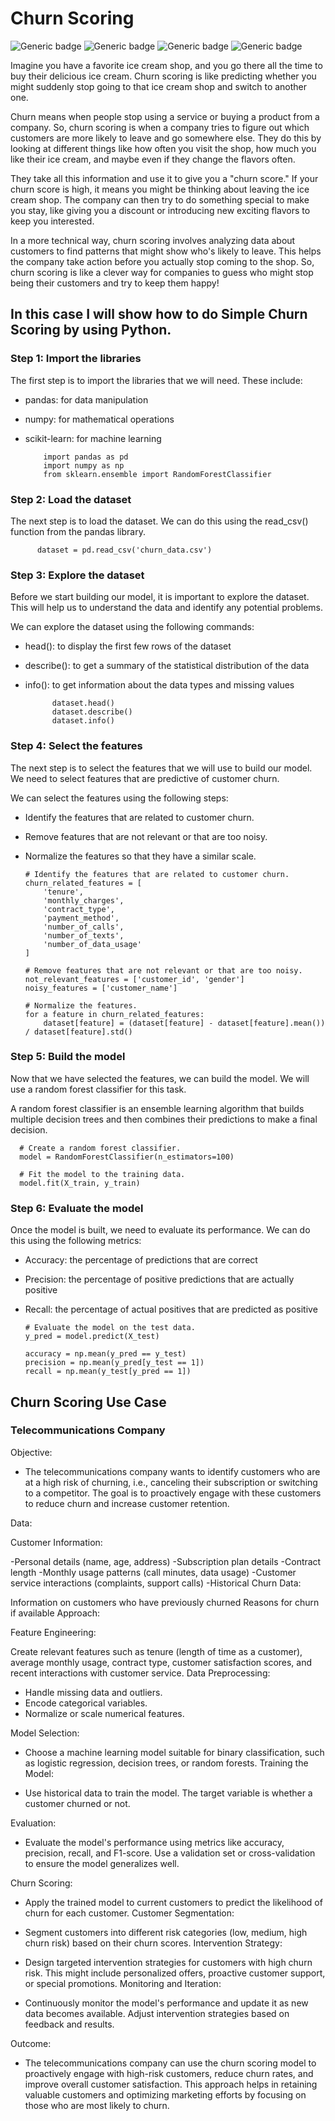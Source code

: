 # Churn Scoring
![Generic badge](https://img.shields.io/badge/Concept-red) ![Generic badge](https://img.shields.io/badge/Presentation-gold) ![Generic badge](https://img.shields.io/badge/Python-yellow) ![Generic badge](https://img.shields.io/badge/XGBoost-red)


Imagine you have a favorite ice cream shop, and you go there all the time to buy their delicious ice cream. Churn scoring is like predicting whether you might suddenly stop going to that ice cream shop and switch to another one.

Churn means when people stop using a service or buying a product from a company. So, churn scoring is when a company tries to figure out which customers are more likely to leave and go somewhere else. They do this by looking at different things like how often you visit the shop, how much you like their ice cream, and maybe even if they change the flavors often.

They take all this information and use it to give you a "churn score." If your churn score is high, it means you might be thinking about leaving the ice cream shop. The company can then try to do something special to make you stay, like giving you a discount or introducing new exciting flavors to keep you interested.

In a more technical way, churn scoring involves analyzing data about customers to find patterns that might show who's likely to leave. This helps the company take action before you actually stop coming to the shop. So, churn scoring is like a clever way for companies to guess who might stop being their customers and try to keep them happy!

## In this case I will show how to do Simple Churn Scoring by using Python.

### Step 1: Import the libraries

The first step is to import the libraries that we will need. These include:

- pandas: for data manipulation
- numpy: for mathematical operations
- scikit-learn: for machine learning

          import pandas as pd
          import numpy as np
          from sklearn.ensemble import RandomForestClassifier

### Step 2: Load the dataset

The next step is to load the dataset. We can do this using the read_csv() function from the pandas library.

          dataset = pd.read_csv('churn_data.csv')

### Step 3: Explore the dataset


Before we start building our model, it is important to explore the dataset. This will help us to understand the data and identify any potential problems.

We can explore the dataset using the following commands:

- head(): to display the first few rows of the dataset
- describe(): to get a summary of the statistical distribution of the data
- info(): to get information about the data types and missing values

            dataset.head()
            dataset.describe()
            dataset.info()

### Step 4: Select the features

The next step is to select the features that we will use to build our model. We need to select features that are predictive of customer churn.

We can select the features using the following steps:

- Identify the features that are related to customer churn.
- Remove features that are not relevant or that are too noisy.
- Normalize the features so that they have a similar scale.

      # Identify the features that are related to customer churn.
      churn_related_features = [
          'tenure',
          'monthly_charges',
          'contract_type',
          'payment_method',
          'number_of_calls',
          'number_of_texts',
          'number_of_data_usage'
      ]
      
      # Remove features that are not relevant or that are too noisy.
      not_relevant_features = ['customer_id', 'gender']
      noisy_features = ['customer_name']
      
      # Normalize the features.
      for a feature in churn_related_features:
          dataset[feature] = (dataset[feature] - dataset[feature].mean()) / dataset[feature].std()

### Step 5: Build the model

Now that we have selected the features, we can build the model. We will use a random forest classifier for this task.

A random forest classifier is an ensemble learning algorithm that builds multiple decision trees and then combines their predictions to make a final decision.

      # Create a random forest classifier.
      model = RandomForestClassifier(n_estimators=100)
      
      # Fit the model to the training data.
      model.fit(X_train, y_train)

### Step 6: Evaluate the model

Once the model is built, we need to evaluate its performance. We can do this using the following metrics:

- Accuracy: the percentage of predictions that are correct
- Precision: the percentage of positive predictions that are actually positive
- Recall: the percentage of actual positives that are predicted as positive

      # Evaluate the model on the test data.
      y_pred = model.predict(X_test)
      
      accuracy = np.mean(y_pred == y_test)
      precision = np.mean(y_pred[y_test == 1])
      recall = np.mean(y_test[y_pred == 1])

## Churn Scoring Use Case 

### Telecommunications Company

Objective:
- The telecommunications company wants to identify customers who are at a high risk of churning, i.e., canceling their subscription or switching to a competitor. The goal is to proactively engage with these customers to reduce churn and increase customer retention.

Data:

Customer Information:

-Personal details (name, age, address)
-Subscription plan details
-Contract length
-Monthly usage patterns (call minutes, data usage)
-Customer service interactions (complaints, support calls)
-Historical Churn Data:

Information on customers who have previously churned
Reasons for churn if available
Approach:

Feature Engineering:

Create relevant features such as tenure (length of time as a customer), average monthly usage, contract type, customer satisfaction scores, and recent interactions with customer service.
Data Preprocessing:

- Handle missing data and outliers.
- Encode categorical variables.
- Normalize or scale numerical features.

Model Selection:

- Choose a machine learning model suitable for binary classification, such as logistic regression, decision trees, or random forests.
Training the Model:

- Use historical data to train the model. The target variable is whether a customer churned or not.

Evaluation:

- Evaluate the model's performance using metrics like accuracy, precision, recall, and F1-score. Use a validation set or cross-validation to ensure the model generalizes well.

Churn Scoring:

- Apply the trained model to current customers to predict the likelihood of churn for each customer.
Customer Segmentation:

- Segment customers into different risk categories (low, medium, high churn risk) based on their churn scores.
Intervention Strategy:

- Design targeted intervention strategies for customers with high churn risk. This might include personalized offers, proactive customer support, or special promotions.
Monitoring and Iteration:

- Continuously monitor the model's performance and update it as new data becomes available. Adjust intervention strategies based on feedback and results.

Outcome:
- The telecommunications company can use the churn scoring model to proactively engage with high-risk customers, reduce churn rates, and improve overall customer satisfaction. This approach helps in retaining valuable customers and optimizing marketing efforts by focusing on those who are most likely to churn.








